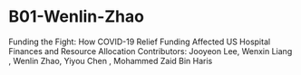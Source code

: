 # B01-Wenlin-Zhao
Funding the Fight: How COVID-19 Relief Funding Affected US Hospital Finances and Resource Allocation
Contributors: Jooyeon Lee, Wenxin Liang , Wenlin Zhao, Yiyou Chen , Mohammed Zaid Bin Haris
